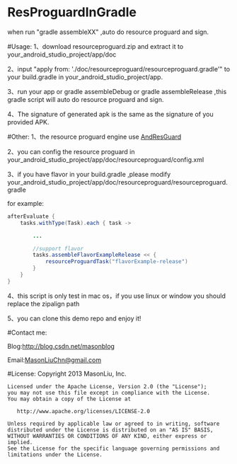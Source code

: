 # ResProguardInGradle
when run "gradle assembleXX" ,auto do resource proguard and sign.

#Usage: 
1、download resourceproguard.zip and extract it to your_android_studio_project/app/doc

2、input "apply from: './doc/resourceproguard/resourceproguard.gradle'" to your build.gradle in your_android_studio_project/app. 

3、run your app or gradle assembleDebug or gradle assembleRelease ,this gradle script will auto do resource proguard and sign.

4、The signature of generated apk is the same as the signature of you provided APK.

#Other:
1、the resource proguard engine use [AndResGuard](https://github.com/shwenzhang/AndResGuard)

2、you can config the resource proguard in your_android_studio_project/app/doc/resourceproguard/config.xml

3、if you have flavor in your build.gradle ,please modify your_android_studio_project/app/doc/resourceproguard/resourceproguard.gradle

for example:
```java
afterEvaluate {
    tasks.withType(Task).each { task ->

        ...

        //support flavor
        tasks.assembleFlavorExampleRelease << {
            resourceProguardTask("flavorExample-release")
        }
    }
}
```
4、this script is only test in mac os，if you use linux or window you should replace the zipalign path

5、you can clone this demo repo and enjoy it!

#Contact me:

Blog:http://blog.csdn.net/masonblog

Email:MasonLiuChn@gmail.com

#License:
    Copyright 2013 MasonLiu, Inc.

    Licensed under the Apache License, Version 2.0 (the "License");
    you may not use this file except in compliance with the License.
    You may obtain a copy of the License at

       http://www.apache.org/licenses/LICENSE-2.0

    Unless required by applicable law or agreed to in writing, software
    distributed under the License is distributed on an "AS IS" BASIS,
    WITHOUT WARRANTIES OR CONDITIONS OF ANY KIND, either express or implied.
    See the License for the specific language governing permissions and
    limitations under the License.


